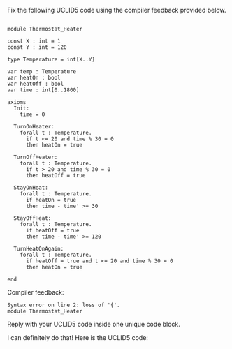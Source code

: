 
Fix the following UCLID5 code using the compiler feedback provided below.

```

module Thermostat_Heater

const X : int = 1
const Y : int = 120

type Temperature = int[X..Y]

var temp : Temperature
var heatOn : bool
var heatOff : bool
var time : int[0..1800]

axioms
  Init:
    time = 0

  TurnOnHeater:
    forall t : Temperature.
      if t <= 20 and time % 30 = 0
      then heatOn = true
  
  TurnOffHeater:
    forall t : Temperature.
      if t > 20 and time % 30 = 0
      then heatOff = true

  StayOnHeat:
    forall t : Temperature.
      if heatOn = true
      then time - time' >= 30

  StayOffHeat:
    forall t : Temperature.
      if heatOff = true
      then time - time' >= 120

  TurnHeatOnAgain:
    forall t : Temperature.
      if heatOff = true and t <= 20 and time % 30 = 0
      then heatOn = true

end
```

Compiler feedback:

```
Syntax error on line 2: loss of '{'.
module Thermostat_Heater

```
Reply with your UCLID5 code inside one unique code block.

I can definitely do that! Here is the UCLID5 code:
```
